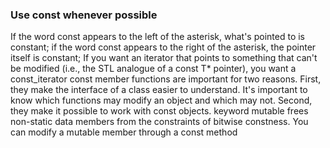  ### Use const whenever possible 

If the word const appears to the left of the asterisk, what's pointed to is constant; 
if the word const appears to the right of the asterisk, the pointer itself is constant;
If you want an iterator that points to something that can't be modified (i.e., the STL analogue of a const T* pointer), you want a const_iterator
const member functions are important for two reasons. First, they make the interface of a class easier to understand. It's important to know which functions may modify an object and which may not. Second, they make it possible to work with const objects.
keyword mutable frees non-static data members from the constraints of bitwise constness. You can modify a mutable member through a const method